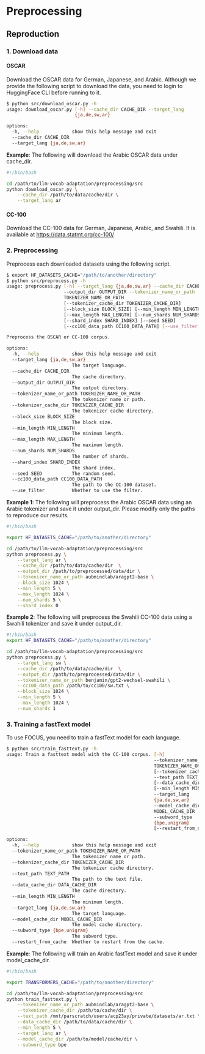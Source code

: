 Preprocessing
===

## Reproduction
### 1. Download data
#### OSCAR
Download the OSCAR data for German, Japanese, and Arabic. Although we provide the following script to download the data, you need to login to HuggingFace CLI before running to it.
```bash
$ python src/download_oscar.py -h
usage: download_oscar.py [-h] --cache_dir CACHE_DIR --target_lang
                         {ja,de,sw,ar}

options:
  -h, --help            show this help message and exit
  --cache_dir CACHE_DIR
  --target_lang {ja,de,sw,ar}
```

**Example**: The following will download the Arabic OSCAR data under cache_dir.  
```bash
#!/bin/bash

cd /path/to/llm-vocab-adaptation/preprocessing/src
python download_oscar.py \
    --cache_dir /path/to/data/cache/dir \
    --target_lang ar
```

#### CC-100
Download the CC-100 data for German, Japanese, Arabic, and Swahili. It is available at https://data.statmt.org/cc-100/


### 2. Preprocessing
Preprocess each downloaded datasets using the following script.
```bash
$ export HF_DATASETS_CACHE="/path/to/another/directory"
$ python src/preprocess.py -h
usage: preprocess.py [-h] --target_lang {ja,de,sw,ar} --cache_dir CACHE_DIR
                     --output_dir OUTPUT_DIR --tokenizer_name_or_path
                     TOKENIZER_NAME_OR_PATH
                     [--tokenizer_cache_dir TOKENIZER_CACHE_DIR]
                     [--block_size BLOCK_SIZE] [--min_length MIN_LENGTH]
                     [--max_length MAX_LENGTH] [--num_shards NUM_SHARDS]
                     [--shard_index SHARD_INDEX] [--seed SEED]
                     [--cc100_data_path CC100_DATA_PATH] [--use_filter]

Preprocess the OSCAR or CC-100 corpus.

options:
  -h, --help            show this help message and exit
  --target_lang {ja,de,sw,ar}
                        The target language.
  --cache_dir CACHE_DIR
                        The cache directory.
  --output_dir OUTPUT_DIR
                        The output directory.
  --tokenizer_name_or_path TOKENIZER_NAME_OR_PATH
                        The tokenizer name or path.
  --tokenizer_cache_dir TOKENIZER_CACHE_DIR
                        The tokenizer cache directory.
  --block_size BLOCK_SIZE
                        The block size.
  --min_length MIN_LENGTH
                        The minimum length.
  --max_length MAX_LENGTH
                        The maximum length.
  --num_shards NUM_SHARDS
                        The number of shards.
  --shard_index SHARD_INDEX
                        The shard index.
  --seed SEED           The random seed.
  --cc100_data_path CC100_DATA_PATH
                        The path to the CC-100 dataset.
  --use_filter          Whether to use the filter.
```

**Example 1**: The following will preprocess the Arabic OSCAR data using an Arabic tokenizer and save it under output_dir. Please modify only the paths to reproduce our results.
```bash
#!/bin/bash

export HF_DATASETS_CACHE="/path/to/another/directory"

cd /path/to/llm-vocab-adaptation/preprocessing/src
python preprocess.py \
    --target_lang ar \
    --cache_dir /path/to/data/cache/dir  \
    --output_dir /path/to/preprocessed/data/dir \
    --tokenizer_name_or_path aubmindlab/aragpt2-base \
    --block_size 1024 \
    --min_length 5 \
    --max_length 1024 \
    --num_shards 5 \
    --shard_index 0
```

**Example 2**: The following will preprocess the Swahili CC-100 data using a Swahili tokenizer and save it under output_dir.
```bash
#!/bin/bash
export HF_DATASETS_CACHE="/path/to/another/directory"

cd /path/to/llm-vocab-adaptation/preprocessing/src
python preprocess.py \
    --target_lang sw \
    --cache_dir /path/to/data/cache/dir  \
    --output_dir /path/to/preprocessed/data/dir \
    --tokenizer_name_or_path benjamin/gpt2-wechsel-swahili \
    --cc100_data_path /path/to/cc100/sw.txt \
    --block_size 1024 \
    --min_length 5 \
    --max_length 1024 \
    --num_shards 1
```


### 3. Training a fastText model
To use FOCUS, you need to train a fastText model for each language.
```bash
$ python src/train_fasttext.py -h
usage: Train a fasttext model with the CC-100 corpus. [-h]
                                                      --tokenizer_name_or_path
                                                      TOKENIZER_NAME_OR_PATH
                                                      [--tokenizer_cache_dir TOKENIZER_CACHE_DIR]
                                                      --text_path TEXT_PATH
                                                      [--data_cache_dir DATA_CACHE_DIR]
                                                      [--min_length MIN_LENGTH]
                                                      --target_lang
                                                      {ja,de,sw,ar}
                                                      --model_cache_dir
                                                      MODEL_CACHE_DIR
                                                      --subword_type
                                                      {bpe,unigram}
                                                      [--restart_from_cache]

options:
  -h, --help            show this help message and exit
  --tokenizer_name_or_path TOKENIZER_NAME_OR_PATH
                        The tokenizer name or path.
  --tokenizer_cache_dir TOKENIZER_CACHE_DIR
                        The tokenizer cache directory.
  --text_path TEXT_PATH
                        The path to the text file.
  --data_cache_dir DATA_CACHE_DIR
                        The cache directory.
  --min_length MIN_LENGTH
                        The minimum length.
  --target_lang {ja,de,sw,ar}
                        The target language.
  --model_cache_dir MODEL_CACHE_DIR
                        The model cache directory.
  --subword_type {bpe,unigram}
                        The subword type.
  --restart_from_cache  Whether to restart from the cache.
```

**Example**: The following will train an Arabic fastText model and save it under model_cache_dir.
```bash
#!/bin/bash

export TRANSFORMERS_CACHE="/path/to/another/directory"

cd /path/to/llm-vocab-adaptation/preprocessing/src
python train_fasttext.py \
    --tokenizer_name_or_path aubmindlab/aragpt2-base \
    --tokenizer_cache_dir /path/to/cache/dir \
    --text_path /mnt/parscratch/users/acp23ay/private/datasets/ar.txt \
    --data_cache_dir /path/to/data/cache/dir \
    --min_length 5 \
    --target_lang ar \
    --model_cache_dir /path/to/model/cache/dir \
    --subword_type bpe
```
